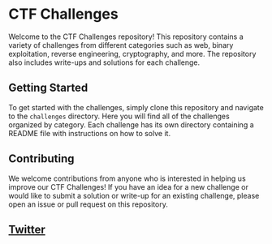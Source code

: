 # CTF Challenges

Welcome to the CTF Challenges repository! This repository contains a variety of challenges from different categories such as web, binary exploitation, reverse engineering, cryptography, and more. The repository also includes write-ups and solutions for each challenge.

## Getting Started

To get started with the challenges, simply clone this repository and navigate to the `challenges` directory. Here you will find all of the challenges organized by category. Each challenge has its own directory containing a README file with instructions on how to solve it. 

## Contributing 

We welcome contributions from anyone who is interested in helping us improve our CTF Challenges! If you have an idea for a new challenge or would like to submit a solution or write-up for an existing challenge, please open an issue or pull request on this repository. 

## [Twitter](https://twitter.com/SamuelAmsaluE)
